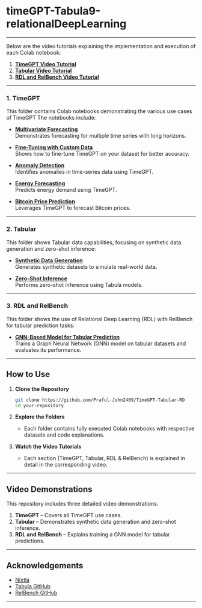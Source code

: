 # timeGPT-Tabula9-relationalDeepLearning

---

Below are the video tutorials explaining the implementation and execution of each Colab notebook:

1. **[TimeGPT Video Tutorial](https://youtu.be/timegpt-video-link)**  
2. **[Tabular Video Tutorial](https://youtu.be/tabular-video-link)**  
3. **[RDL and RelBench Video Tutorial](https://youtu.be/rdl-relbench-video-link)**  

-----------------------------------------------------------------------------------------------------------------------------------------------------------

### 1. **TimeGPT**
This folder contains Colab notebooks demonstrating the various use cases of TimeGPT The notebooks include:

- **[Multivariate Forecasting](https://colab.research.google.com/github/your-repo/TimeGPT/Multivariate_Forecasting.ipynb)**  
  Demonstrates forecasting for multiple time series with long horizons.  

- **[Fine-Tuning with Custom Data](https://colab.research.google.com/github/your-repo/TimeGPT/Fine_Tuning.ipynb)**  
  Shows how to fine-tune TimeGPT on your dataset for better accuracy.  

- **[Anomaly Detection](https://colab.research.google.com/github/your-repo/TimeGPT/Anomaly_Detection.ipynb)**  
  Identifies anomalies in time-series data using TimeGPT.  

- **[Energy Forecasting](https://colab.research.google.com/github/your-repo/TimeGPT/Energy_Forecasting.ipynb)**  
  Predicts energy demand using TimeGPT.  

- **[Bitcoin Price Prediction](https://colab.research.google.com/github/your-repo/TimeGPT/Bitcoin_Forecasting.ipynb)**  
  Leverages TimeGPT to forecast Bitcoin prices.

---

### 2. **Tabular**
This folder shows Tabular data capabilities, focusing on synthetic data generation and zero-shot inference:

- **[Synthetic Data Generation](https://colab.research.google.com/github/your-repo/Tabular/Synthetic_Data_Generation.ipynb)**  
  Generates synthetic datasets to simulate real-world data.

- **[Zero-Shot Inference](https://colab.research.google.com/github/your-repo/Tabular/Zero_Shot_Inference.ipynb)**  
  Performs zero-shot inference using Tabula models.

---

### 3. **RDL and RelBench**
This folder shows the use of Relational Deep Learning (RDL) with RelBench for tabular prediction tasks:

- **[GNN-Based Model for Tabular Prediction](https://colab.research.google.com/github/your-repo/RDL_and_RelBench/GNN_Tabular_Prediction.ipynb)**  
  Trains a Graph Neural Network (GNN) model on tabular datasets and evaluates its performance.

---

## How to Use

1. **Clone the Repository**  
   ```bash
   git clone https://github.com/Praful-John2409/TimeGPT-Tabular-RD
   cd your-repository
   ```

2. **Explore the Folders**  
   - Each folder contains fully executed Colab notebooks with respective datasets and code explanations.

3. **Watch the Video Tutorials**  
   - Each section (TimeGPT, Tabular, RDL & RelBench) is explained in detail in the corresponding video.

---

## Video Demonstrations

This repository includes three detailed video demonstrations:
1. **TimeGPT** – Covers all TimeGPT use cases.
2. **Tabular** – Demonstrates synthetic data generation and zero-shot inference.
3. **RDL and RelBench** – Explains training a GNN model for tabular predictions.

---

## Acknowledgements

- [Nixtla](https://nixtla.github.io/)  
- [Tabula GitHub](https://github.com/zhao-zilong/Tabula)  
- [RelBench GitHub](https://github.com/snap-stanford/relbench)

---
